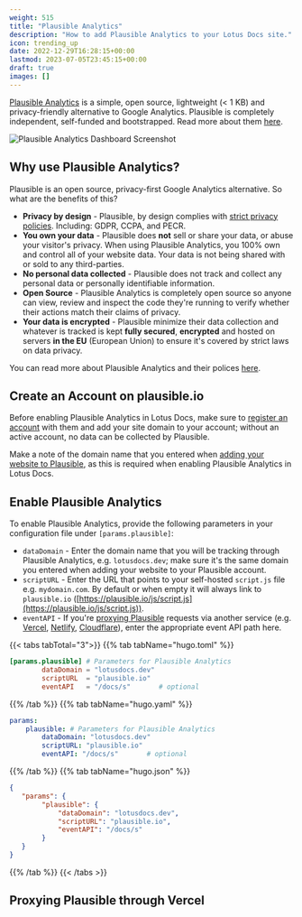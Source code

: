 ```yaml
---
weight: 515
title: "Plausible Analytics"
description: "How to add Plausible Analytics to your Lotus Docs site."
icon: trending_up
date: 2022-12-29T16:28:15+00:00
lastmod: 2023-07-05T23:45:15+00:00
draft: true
images: []
---
```


[Plausible Analytics](https://plausible.io) is a simple, open source, lightweight (< 1 KB) and privacy-friendly alternative to Google Analytics. Plausible is completely independent, self-funded and bootstrapped. Read more about them [here](https://plausible.io/about).

![Plausible Analytics Dashboard Screenshot](https://res.cloudinary.com/lotuslabs/image/upload/v1673015990/Lotus%20Docs/Social%20Media/plausible-analytics-screenshot_ds_rdd_c6bi3o.webp)

## Why use Plausible Analytics?

Plausible is an open source, privacy-first Google Analytics alternative. So what are the benefits of this?

- **Privacy by design** - Plausible, by design complies with [strict privacy policies](https://plausible.io/data-policy). Including: GDPR, CCPA, and PECR.
- **You own your data** - Plausible does **not** sell or share your data, or abuse your visitor's privacy. When using Plausible Analytics, you 100% own and control all of your website data. Your data is not being shared with or sold to any third-parties.
- **No personal data collected** - Plausible does not track and collect any personal data or personally identifiable information.
- **Open Source** - Plausible Analytics is completely open source so anyone can view, review and inspect the code they're running to verify whether their actions match their claims of privacy.
- **Your data is encrypted** - Plausible minimize their data collection and whatever is tracked is kept **fully secured**, **encrypted** and hosted on servers **in the EU** (European Union) to ensure it's covered by strict laws on data privacy.

You can read more about Plausible Analytics and their polices [here](https://plausible.io/about).

## Create an Account on plausible.io

Before enabling Plausible Analytics in Lotus Docs, make sure to [register an account](https://plausible.io/docs/register-account) with them and add your site domain to your account; without an active account, no data can be collected by Plausible.

Make a note of the domain name that you entered when [adding your website to Plausible](https://plausible.io/docs/add-website), as this is required when enabling Plausible Analytics in Lotus Docs.

## Enable Plausible Analytics

To enable Plausible Analytics, provide the following parameters in your configuration file under `[params.plausible]`:

- `dataDomain` - Enter the domain name that you will be tracking through Plausible Analytics, e.g. `lotusdocs.dev`; make sure it's the same domain you entered when adding your website to your Plausible account.
- `scriptURL` - Enter the URL that points to your self-hosted `script.js` file e.g. `mydomain.com`. By default or when empty it will always link to `plausible.io` ([https://plausible.io/js/script.js](https://plausible.io/js/script.js)).
- `eventAPI` - If you're [proxying Plausible](https://plausible.io/docs/proxy/introduction) requests via another service (e.g. [Vercel](https://plausible.io/docs/proxy/guides/vercel), [Netlify](https://plausible.io/docs/proxy/guides/netlify), [Cloudflare](https://plausible.io/docs/proxy/guides/cloudflare)), enter the appropriate event API path here.

{{< tabs tabTotal="3">}}
{{% tab tabName="hugo.toml" %}}

```toml
[params.plausible] # Parameters for Plausible Analytics
        dataDomain = "lotusdocs.dev"
        scriptURL  = "plausible.io"
        eventAPI   = "/docs/s"       # optional
```

{{% /tab %}}
{{% tab tabName="hugo.yaml" %}}

```yaml
params:
    plausible: # Parameters for Plausible Analytics
        dataDomain: "lotusdocs.dev"
        scriptURL: "plausible.io"
        eventAPI: "/docs/s"       # optional
```

{{% /tab %}}
{{% tab tabName="hugo.json" %}}

```json
{
   "params": {
        "plausible": {
            "dataDomain": "lotusdocs.dev",
            "scriptURL": "plausible.io",
            "eventAPI": "/docs/s"
        }
   }
}
```

{{% /tab %}}
{{< /tabs >}}

## Proxying Plausible through Vercel